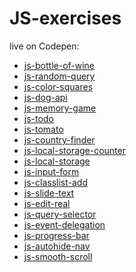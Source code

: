 # JS-exercises


live on Codepen:

+ <a href="https://codepen.io/TomaszPieta/pen/YjzZRV">js-bottle-of-wine</a>
+ <a href="https://codepen.io/TomaszPieta/pen/oyWYxV">js-random-query</a>
+ <a href="https://codepen.io/TomaszPieta/pen/eKWRrO">js-color-squares</a>
+ <a href="https://codepen.io/TomaszPieta/pen/zabwaO">js-dog-api</a>
+ <a href="https://codepen.io/TomaszPieta/pen/GGjdjp">js-memory-game</a>
+ <a href="https://codepen.io/TomaszPieta/pen/ELqRey">js-todo</a>
+ <a href="https://codepen.io/TomaszPieta/pen/LmwrJy">js-tomato</a>
+ <a href="https://codepen.io/TomaszPieta/pen/QroZqE">js-country-finder</a>
+ <a href="https://codepen.io/TomaszPieta/pen/Zomdez">js-local-storage-counter</a>
+ <a href="https://codepen.io/TomaszPieta/pen/vjQwxN">js-local-storage</a>
+ <a href="https://codepen.io/TomaszPieta/pen/aqJPWW">js-input-form</a>
+ <a href="https://codepen.io/TomaszPieta/pen/mXWaMG">js-classlist-add</a>
+ <a href="https://codepen.io/TomaszPieta/pen/eVWggb">js-slide-text</a>
+ <a href="https://codepen.io/TomaszPieta/pen/rJmWxG">js-edit-real</a>
+ <a href="https://codepen.io/TomaszPieta/pen/BYJeQw">js-query-selector</a>
+ <a href="https://codepen.io/TomaszPieta/pen/oEPVKN">js-event-delegation</a>
+ <a href="https://codepen.io/TomaszPieta/pen/pLVOoP">js-progress-bar</a>
+ <a href="https://codepen.io/TomaszPieta/pen/eMrjQR">js-autohide-nav</a>
+ <a href="https://codepen.io/TomaszPieta/pen/aYGaZa">js-smooth-scroll</a>

